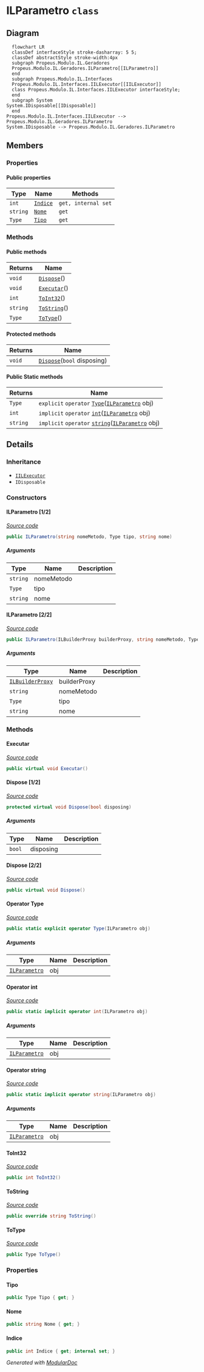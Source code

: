 # ILParametro `class`

## Diagram
```mermaid
  flowchart LR
  classDef interfaceStyle stroke-dasharray: 5 5;
  classDef abstractStyle stroke-width:4px
  subgraph Propeus.Modulo.IL.Geradores
  Propeus.Modulo.IL.Geradores.ILParametro[[ILParametro]]
  end
  subgraph Propeus.Modulo.IL.Interfaces
  Propeus.Modulo.IL.Interfaces.IILExecutor[[IILExecutor]]
  class Propeus.Modulo.IL.Interfaces.IILExecutor interfaceStyle;
  end
  subgraph System
System.IDisposable[[IDisposable]]
  end
Propeus.Modulo.IL.Interfaces.IILExecutor --> Propeus.Modulo.IL.Geradores.ILParametro
System.IDisposable --> Propeus.Modulo.IL.Geradores.ILParametro
```

## Members
### Properties
#### Public  properties
| Type | Name | Methods |
| --- | --- | --- |
| `int` | [`Indice`](#indice) | `get, internal set` |
| `string` | [`Nome`](#nome) | `get` |
| `Type` | [`Tipo`](#tipo) | `get` |

### Methods
#### Public  methods
| Returns | Name |
| --- | --- |
| `void` | [`Dispose`](#dispose-22)() |
| `void` | [`Executar`](#executar)() |
| `int` | [`ToInt32`](#toint32)() |
| `string` | [`ToString`](#tostring)() |
| `Type` | [`ToType`](#totype)() |

#### Protected  methods
| Returns | Name |
| --- | --- |
| `void` | [`Dispose`](#dispose-12)(`bool` disposing) |

#### Public Static methods
| Returns | Name |
| --- | --- |
| `Type` | `explicit` `operator` [`Type`](#operator-type)([`ILParametro`](propeus/modulo/il/geradores/ILParametro.md) obj) |
| `int` | `implicit` `operator` [`int`](#operator-int)([`ILParametro`](propeus/modulo/il/geradores/ILParametro.md) obj) |
| `string` | `implicit` `operator` [`string`](#operator-string)([`ILParametro`](propeus/modulo/il/geradores/ILParametro.md) obj) |

## Details
### Inheritance
 - [
`IILExecutor`
](../interfaces/IILExecutor.md)
 - `IDisposable`

### Constructors
#### ILParametro [1/2]
[*Source code*](https://github.com///blob//src/Propeus.Modulo.IL/Geradores/ILParametro.cs#L25)
```csharp
public ILParametro(string nomeMetodo, Type tipo, string nome)
```
##### Arguments
| Type | Name | Description |
| --- | --- | --- |
| `string` | nomeMetodo |   |
| `Type` | tipo |   |
| `string` | nome |   |

#### ILParametro [2/2]
[*Source code*](https://github.com///blob//src/Propeus.Modulo.Abstrato/Util/Tabelas/Helper.cs#L90)
```csharp
public ILParametro(ILBuilderProxy builderProxy, string nomeMetodo, Type tipo, string nome)
```
##### Arguments
| Type | Name | Description |
| --- | --- | --- |
| [`ILBuilderProxy`](../proxy/ILBuilderProxy.md) | builderProxy |   |
| `string` | nomeMetodo |   |
| `Type` | tipo |   |
| `string` | nome |   |

### Methods
#### Executar
[*Source code*](https://github.com///blob//src/Propeus.Modulo.Abstrato/Util/Tabelas/Helper.cs#L175)
```csharp
public virtual void Executar()
```

#### Dispose [1/2]
[*Source code*](https://github.com///blob//src/Propeus.Modulo.IL/Geradores/ILParametro.cs#L79)
```csharp
protected virtual void Dispose(bool disposing)
```
##### Arguments
| Type | Name | Description |
| --- | --- | --- |
| `bool` | disposing |   |

#### Dispose [2/2]
[*Source code*](https://github.com///blob//src/Propeus.Modulo.Abstrato/Util/Tabelas/Helper.cs#L199)
```csharp
public virtual void Dispose()
```

#### Operator Type
[*Source code*](https://github.com///blob//src/Propeus.Modulo.IL/Geradores/ILParametro.cs#L113)
```csharp
public static explicit operator Type(ILParametro obj)
```
##### Arguments
| Type | Name | Description |
| --- | --- | --- |
| [`ILParametro`](propeus/modulo/il/geradores/ILParametro.md) | obj |   |

#### Operator int
[*Source code*](https://github.com///blob//src/Propeus.Modulo.Abstrato/Util/Tabelas/Helper.cs#L227)
```csharp
public static implicit operator int(ILParametro obj)
```
##### Arguments
| Type | Name | Description |
| --- | --- | --- |
| [`ILParametro`](propeus/modulo/il/geradores/ILParametro.md) | obj |   |

#### Operator string
[*Source code*](https://github.com///blob//src/Propeus.Modulo.IL/Geradores/ILParametro.cs#L123)
```csharp
public static implicit operator string(ILParametro obj)
```
##### Arguments
| Type | Name | Description |
| --- | --- | --- |
| [`ILParametro`](propeus/modulo/il/geradores/ILParametro.md) | obj |   |

#### ToInt32
[*Source code*](https://github.com///blob//src/Propeus.Modulo.Abstrato/Util/Tabelas/Helper.cs#L244)
```csharp
public int ToInt32()
```

#### ToString
[*Source code*](https://github.com///blob//src/Propeus.Modulo.IL/Geradores/ILParametro.cs#L133)
```csharp
public override string ToString()
```

#### ToType
[*Source code*](https://github.com///blob//src/Propeus.Modulo.Abstrato/Util/Console/Helper.cs#L16)
```csharp
public Type ToType()
```

### Properties
#### Tipo
```csharp
public Type Tipo { get; }
```

#### Nome
```csharp
public string Nome { get; }
```

#### Indice
```csharp
public int Indice { get; internal set; }
```

*Generated with* [*ModularDoc*](https://github.com/hailstorm75/ModularDoc)
